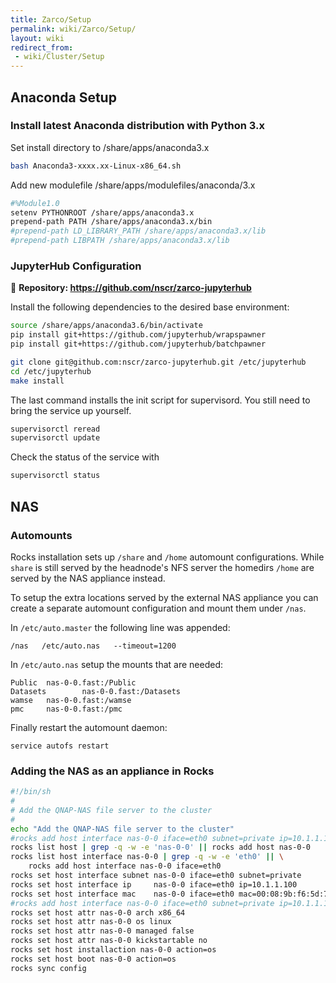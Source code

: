 ```yaml
---
title: Zarco/Setup
permalink: wiki/Zarco/Setup/
layout: wiki
redirect_from:
 - wiki/Cluster/Setup
---
```



Anaconda Setup
--------------

### Install latest Anaconda distribution with Python 3.x

Set install directory to /share/apps/anaconda3.x

```bash
bash Anaconda3-xxxx.xx-Linux-x86_64.sh
```

Add new modulefile /share/apps/modulefiles/anaconda/3.x

```bash
#%Module1.0
setenv PYTHONROOT /share/apps/anaconda3.x
prepend-path PATH /share/apps/anaconda3.x/bin
#prepend-path LD_LIBRARY_PATH /share/apps/anaconda3.x/lib
#prepend-path LIBPATH /share/apps/anaconda3.x/lib
```

### JupyterHub Configuration

📖 **Repository: <https://github.com/nscr/zarco-jupyterhub>**

Install the following dependencies to the desired base environment:

```bash
source /share/apps/anaconda3.6/bin/activate
pip install git+https://github.com/jupyterhub/wrapspawner
pip install git+https://github.com/jupyterhub/batchpawner
```

```bash
git clone git@github.com:nscr/zarco-jupyterhub.git /etc/jupyterhub
cd /etc/jupyterhub
make install
```

The last command installs the init script for supervisord. You still need to bring the service up yourself.

```bash
supervisorctl reread
supervisorctl update
```

Check the status of the service with

```bash
supervisorctl status
```

NAS
---

### Automounts

Rocks installation sets up `/share` and `/home` automount configurations. While `share` is still served by the headnode's NFS server the homedirs `/home` are served by the NAS appliance instead.

To setup the extra locations served by the external NAS appliance you can create a separate automount configuration and mount them under `/nas`.

In `/etc/auto.master` the following line was appended:

```
/nas   /etc/auto.nas   --timeout=1200
```

In  `/etc/auto.nas` setup the mounts that are needed:

```
Public  nas-0-0.fast:/Public
Datasets        nas-0-0.fast:/Datasets
wamse   nas-0-0.fast:/wamse
pmc     nas-0-0.fast:/pmc
```

Finally restart the automount daemon:

```
service autofs restart
```

### Adding the NAS as an appliance in Rocks

```bash
#!/bin/sh
#
# Add the QNAP-NAS file server to the cluster
#
echo "Add the QNAP-NAS file server to the cluster"
#rocks add host interface nas-0-0 iface=eth0 subnet=private ip=10.1.1.100 mac=00:08:9b:f6:5d:75
rocks list host | grep -q -w -e 'nas-0-0' || rocks add host nas-0-0
rocks list host interface nas-0-0 | grep -q -w -e 'eth0' || \
    rocks add host interface nas-0-0 iface=eth0
rocks set host interface subnet nas-0-0 iface=eth0 subnet=private
rocks set host interface ip     nas-0-0 iface=eth0 ip=10.1.1.100
rocks set host interface mac    nas-0-0 iface=eth0 mac=00:08:9b:f6:5d:75
#rocks add host interface nas-0-0 iface=eth0 subnet=private ip=10.1.1.100 mac=00:08:9b:f6:5d:75
rocks set host attr nas-0-0 arch x86_64
rocks set host attr nas-0-0 os linux
rocks set host attr nas-0-0 managed false
rocks set host attr nas-0-0 kickstartable no
rocks set host installaction nas-0-0 action=os
rocks set host boot nas-0-0 action=os
rocks sync config
```